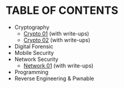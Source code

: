 # TABLE OF CONTENTS

- Cryptography
  - [Crypto 01](./Crypto/01/) (with write-ups)
  - [Crypto 02](./Crypto/02/) (with write-ups)
- Digital Forensic
- Mobile Security
- Network Security
  - [Network 01](./Network/01/) (with write-ups)
- Programming
- Reverse Engineering & Pwnable
